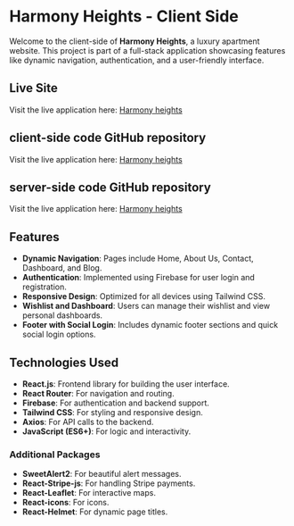 # Harmony Heights - Client Side

Welcome to the client-side of **Harmony Heights**, a luxury apartment website. This project is part of a full-stack application showcasing features like dynamic navigation, authentication, and a user-friendly interface.



##  Live Site
Visit the live application here: [Harmony heights](https://building-management-7130f.web.app)
## client-side code GitHub repository
Visit the live application here: [Harmony heights](https://github.com/Programming-Hero-Web-Course4/b10a12-client-side-farihaa1)
## server-side code GitHub repository
Visit the live application here: [Harmony heights](https://github.com/Programming-Hero-Web-Course4/b10a12-server-side-farihaa1)




## Features

- **Dynamic Navigation**: Pages include Home, About Us, Contact, Dashboard, and Blog.
- **Authentication**: Implemented using Firebase for user login and registration.
- **Responsive Design**: Optimized for all devices using Tailwind CSS.
- **Wishlist and Dashboard**: Users can manage their wishlist and view personal dashboards.
- **Footer with Social Login**: Includes dynamic footer sections and quick social login options.



## Technologies Used

- **React.js**: Frontend library for building the user interface.
- **React Router**: For navigation and routing.
- **Firebase**: For authentication and backend support.
- **Tailwind CSS**: For styling and responsive design.
- **Axios**: For API calls to the backend.
- **JavaScript (ES6+)**: For logic and interactivity.


### Additional Packages
- **SweetAlert2**: For beautiful alert messages.
- **React-Stripe-js**: For handling Stripe payments.
- **React-Leaflet**: For interactive maps.
- **React-icons**: For icons.
- **React-Helmet**: For dynamic page titles.



